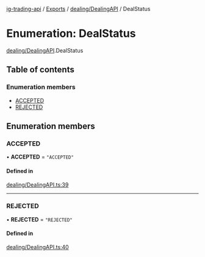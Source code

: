[ig-trading-api](../README.md) / [Exports](../modules.md) / [dealing/DealingAPI](../modules/dealing_DealingAPI.md) / DealStatus

# Enumeration: DealStatus

[dealing/DealingAPI](../modules/dealing_DealingAPI.md).DealStatus

## Table of contents

### Enumeration members

- [ACCEPTED](dealing_DealingAPI.DealStatus.md#accepted)
- [REJECTED](dealing_DealingAPI.DealStatus.md#rejected)

## Enumeration members

### ACCEPTED

• **ACCEPTED** = `"ACCEPTED"`

#### Defined in

[dealing/DealingAPI.ts:39](https://github.com/bennycode/ig-trading-api/blob/f7fd8d0/src/dealing/DealingAPI.ts#L39)

---

### REJECTED

• **REJECTED** = `"REJECTED"`

#### Defined in

[dealing/DealingAPI.ts:40](https://github.com/bennycode/ig-trading-api/blob/f7fd8d0/src/dealing/DealingAPI.ts#L40)
